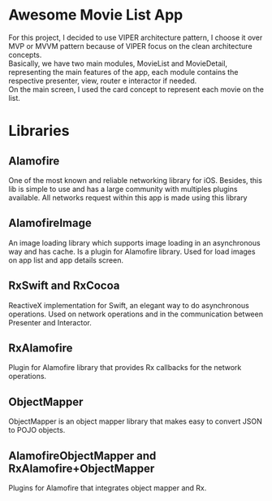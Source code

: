 # Awesome Movie List App

For this project, I decided to use VIPER architecture pattern, I choose it over MVP or MVVM pattern because of VIPER focus on the clean architecture concepts.
<br>Basically, we have two main modules, MovieList and MovieDetail, representing the main features of the app, each module contains the respective presenter, view, router e interactor if needed. 
<br>On the main screen, I used the card concept to represent each movie on the list.

# Libraries

## Alamofire
One of the most known and reliable networking library for iOS. Besides, this lib is simple to use and has a large community with multiples plugins available.
All networks request within this app is made using this library

## AlamofireImage
An image loading library which supports image loading in an asynchronous way and has cache. Is a plugin for Alamofire library.
Used for load images on app list and app details screen.

## RxSwift and RxCocoa
ReactiveX implementation for Swift, an elegant way to do asynchronous operations.
Used on network operations and in the communication between Presenter and Interactor.

## RxAlamofire
Plugin for Alamofire library that provides Rx callbacks for the network operations.

## ObjectMapper
ObjectMapper is an object mapper library that makes easy to convert JSON to POJO objects.

## AlamofireObjectMapper and RxAlamofire+ObjectMapper
Plugins for Alamofire that integrates object mapper and Rx. 

